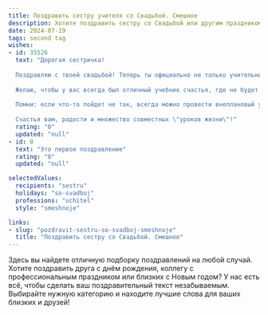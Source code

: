 ```yaml
---
title: Поздравить сестру учителя со Свадьбой. Смешное
description: Хотите поздравить сестру со Свадьбой или другим праздником? Наш ИИ создаст незабываемое поздравление, а вы обязательно выделитесь среди других.  
date: 2024-07-19
tags: second tag
wishes:
- id: 35526
  text: "Дорогая сестричка!
  
  Поздравляю с твоей свадьбой! Теперь ты официально не только учительница, но и замужняя женщина! Надеюсь, что с твоим новым \"учеником\" будет не труднее, чем с классом!
  
  Желаю, чтобы у вас всегда был отличный учебник счастья, где не будет ни одной нудной страницы и все главы были полны радости и смеха. Пусть в вашей семье будет столько любви, сколько у тебя терпения на уроках!
  
  Помни: если что-то пойдет не так, всегда можно провести внеплановый урок \"Как разговаривать с мужем\". С любовью и лёгким юмором вперёд к новым приключениям!
  
  Счастья вам, радости и множество совместных \"уроков жизни\"!"
  rating: "0"
  updated: "null"
- id: 0
  text: "Это первое поздравление"
  rating: "0"
  updated: "null"

selectedValues:
  recipients: "sestru"
  holidays: "so-svadboj"
  professions: "uchitel"
  style: "smeshnoje"

links:
- slug: "pozdravit-sestru-so-svadboj-smeshnoje"
  title: "Поздравить сестру со Свадьбой. Смешное"
---
```


Здесь вы найдете отличную подборку поздравлений на любой случай. 
Хотите поздравить друга с днём рождения, коллегу с профессиональным праздником или близких с Новым годом? У нас есть всё, чтобы сделать ваш поздравительный текст незабываемым. Выбирайте нужную категорию и находите лучшие слова для ваших близких и друзей!
